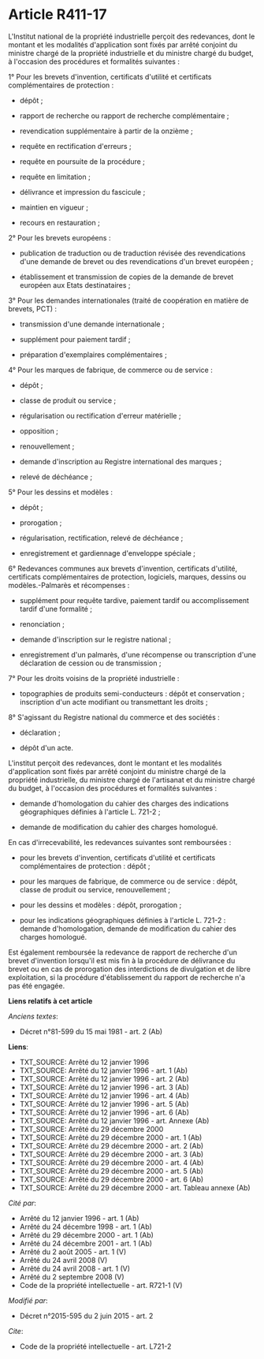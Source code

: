 # Article R411-17

L'Institut national de la propriété industrielle perçoit des redevances, dont le montant et les modalités d'application sont
fixés par arrêté conjoint du ministre chargé de la propriété industrielle et du ministre chargé du budget, à l'occasion des
procédures et formalités suivantes : 

1° Pour les brevets d'invention, certificats d'utilité et certificats complémentaires de protection :

- dépôt ;

- rapport de recherche ou rapport de recherche complémentaire ;

- revendication supplémentaire à partir de la onzième ;

- requête en rectification d'erreurs ;

- requête en poursuite de la procédure ;

- requête en limitation ;

- délivrance et impression du fascicule ;

- maintien en vigueur ;

- recours en restauration ; 

2° Pour les brevets européens : 

- publication de traduction ou de traduction révisée des revendications d'une demande de brevet ou des revendications d'un
brevet européen ; 

- établissement et transmission de copies de la demande de brevet européen aux Etats destinataires ; 

3° Pour les demandes internationales (traité de coopération en matière de brevets, PCT) : 

- transmission d'une demande internationale ; 

- supplément pour paiement tardif ; 

- préparation d'exemplaires complémentaires ; 

4° Pour les marques de fabrique, de commerce ou de service : 

- dépôt ; 

- classe de produit ou service ; 

- régularisation ou rectification d'erreur matérielle ; 

- opposition ; 

- renouvellement ; 

- demande d'inscription au Registre international des marques ; 

- relevé de déchéance ; 

5° Pour les dessins et modèles : 

- dépôt ; 

- prorogation ; 

- régularisation, rectification, relevé de déchéance ; 

- enregistrement et gardiennage d'enveloppe spéciale ; 

6° Redevances communes aux brevets d'invention, certificats d'utilité, certificats complémentaires de protection, logiciels,
marques, dessins ou modèles.-Palmarès et récompenses : 

- supplément pour requête tardive, paiement tardif ou accomplissement tardif d'une formalité ; 

- renonciation ; 

- demande d'inscription sur le registre national ; 

- enregistrement d'un palmarès, d'une récompense ou transcription d'une déclaration de cession ou de transmission ; 

7° Pour les droits voisins de la propriété industrielle : 

- topographies de produits semi-conducteurs : dépôt et conservation ; inscription d'un acte modifiant ou transmettant les
droits ; 

8° S'agissant du Registre national du commerce et des sociétés : 

- déclaration ; 

- dépôt d'un acte. 

L'institut perçoit des redevances, dont le montant et les modalités d'application sont fixés par arrêté conjoint du ministre
chargé de la propriété industrielle, du ministre chargé de l'artisanat et du ministre chargé du budget, à l'occasion des
procédures et formalités suivantes : 

- demande d'homologation du cahier des charges des indications géographiques définies à l'article L. 721-2 ; 

- demande de modification du cahier des charges homologué. 

En cas d'irrecevabilité, les redevances suivantes sont remboursées :

- pour les brevets d'invention, certificats d'utilité et certificats complémentaires de protection : dépôt ;

- pour les marques de fabrique, de commerce ou de service : dépôt, classe de produit ou service, renouvellement ;

- pour les dessins et modèles : dépôt, prorogation ;

- pour les indications géographiques définies à l'article L. 721-2 : demande d'homologation, demande de modification du
cahier des charges homologué. 

Est également remboursée la redevance de rapport de recherche d'un brevet d'invention lorsqu'il est mis fin à la procédure de
délivrance du brevet ou en cas de prorogation des interdictions de divulgation et de libre exploitation, si la procédure
d'établissement du rapport de recherche n'a pas été engagée.

**Liens relatifs à cet article**

_Anciens textes_:

  - Décret n°81-599 du 15 mai 1981 - art. 2 (Ab)

**Liens**:

  - TXT_SOURCE: Arrêté du 12 janvier 1996
  - TXT_SOURCE: Arrêté du 12 janvier 1996 - art. 1 (Ab)
  - TXT_SOURCE: Arrêté du 12 janvier 1996 - art. 2 (Ab)
  - TXT_SOURCE: Arrêté du 12 janvier 1996 - art. 3 (Ab)
  - TXT_SOURCE: Arrêté du 12 janvier 1996 - art. 4 (Ab)
  - TXT_SOURCE: Arrêté du 12 janvier 1996 - art. 5 (Ab)
  - TXT_SOURCE: Arrêté du 12 janvier 1996 - art. 6 (Ab)
  - TXT_SOURCE: Arrêté du 12 janvier 1996 - art. Annexe (Ab)
  - TXT_SOURCE: Arrêté du 29 décembre 2000
  - TXT_SOURCE: Arrêté du 29 décembre 2000 - art. 1 (Ab)
  - TXT_SOURCE: Arrêté du 29 décembre 2000 - art. 2 (Ab)
  - TXT_SOURCE: Arrêté du 29 décembre 2000 - art. 3 (Ab)
  - TXT_SOURCE: Arrêté du 29 décembre 2000 - art. 4 (Ab)
  - TXT_SOURCE: Arrêté du 29 décembre 2000 - art. 5 (Ab)
  - TXT_SOURCE: Arrêté du 29 décembre 2000 - art. 6 (Ab)
  - TXT_SOURCE: Arrêté du 29 décembre 2000 - art. Tableau annexe (Ab)

_Cité par_:

  - Arrêté du 12 janvier 1996 - art. 1 (Ab)
  - Arrêté du 24 décembre 1998 - art. 1 (Ab)
  - Arrêté du 29 décembre 2000 - art. 1 (Ab)
  - Arrêté du 24 décembre 2001 - art. 1 (Ab)
  - Arrêté du 2 août 2005 - art. 1 (V)
  - Arrêté du 24 avril 2008 (V)
  - Arrêté du 24 avril 2008 - art. 1 (V)
  - Arrêté du 2 septembre 2008 (V)
  - Code de la propriété intellectuelle - art. R721-1 (V)

_Modifié par_:

  - Décret n°2015-595 du 2 juin 2015 - art. 2

_Cite_:

  - Code de la propriété intellectuelle - art. L721-2
